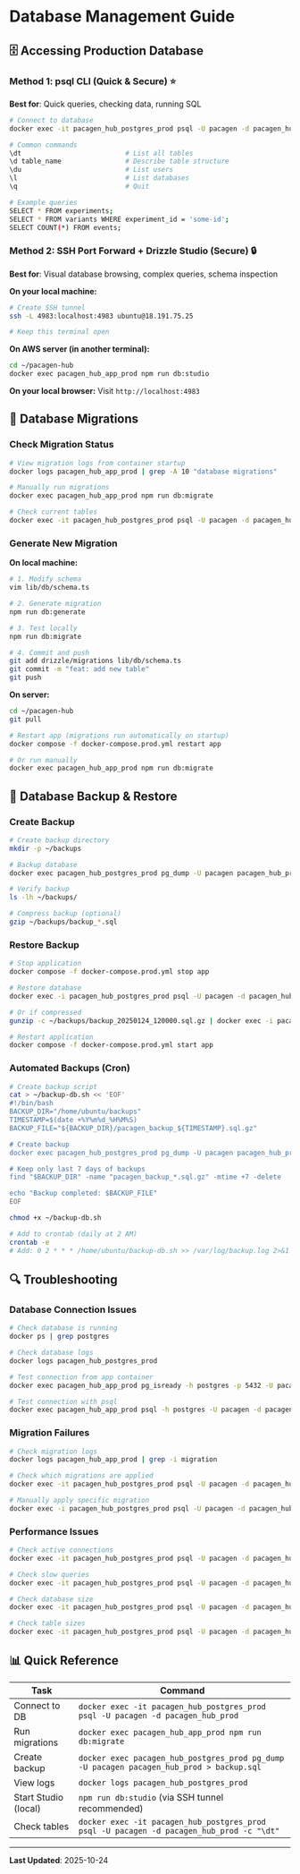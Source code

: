 # Database Management Guide

## 🗄️ Accessing Production Database

### Method 1: psql CLI (Quick & Secure) ⭐

**Best for**: Quick queries, checking data, running SQL

```bash
# Connect to database
docker exec -it pacagen_hub_postgres_prod psql -U pacagen -d pacagen_hub_prod

# Common commands
\dt                          # List all tables
\d table_name                # Describe table structure
\du                          # List users
\l                           # List databases
\q                           # Quit

# Example queries
SELECT * FROM experiments;
SELECT * FROM variants WHERE experiment_id = 'some-id';
SELECT COUNT(*) FROM events;
```

### Method 2: SSH Port Forward + Drizzle Studio (Secure) 🔒

**Best for**: Visual database browsing, complex queries, schema inspection

**On your local machine:**
```bash
# Create SSH tunnel
ssh -L 4983:localhost:4983 ubuntu@18.191.75.25

# Keep this terminal open
```

**On AWS server (in another terminal):**
```bash
cd ~/pacagen-hub
docker exec pacagen_hub_app_prod npm run db:studio
```

**On your local browser:**
Visit `http://localhost:4983`

## 🔄 Database Migrations

### Check Migration Status

```bash
# View migration logs from container startup
docker logs pacagen_hub_app_prod | grep -A 10 "database migrations"

# Manually run migrations
docker exec pacagen_hub_app_prod npm run db:migrate

# Check current tables
docker exec -it pacagen_hub_postgres_prod psql -U pacagen -d pacagen_hub_prod -c "\dt"
```

### Generate New Migration

**On local machine:**
```bash
# 1. Modify schema
vim lib/db/schema.ts

# 2. Generate migration
npm run db:generate

# 3. Test locally
npm run db:migrate

# 4. Commit and push
git add drizzle/migrations lib/db/schema.ts
git commit -m "feat: add new table"
git push
```

**On server:**
```bash
cd ~/pacagen-hub
git pull

# Restart app (migrations run automatically on startup)
docker compose -f docker-compose.prod.yml restart app

# Or run manually
docker exec pacagen_hub_app_prod npm run db:migrate
```

## 💾 Database Backup & Restore

### Create Backup

```bash
# Create backup directory
mkdir -p ~/backups

# Backup database
docker exec pacagen_hub_postgres_prod pg_dump -U pacagen pacagen_hub_prod > ~/backups/backup_$(date +%Y%m%d_%H%M%S).sql

# Verify backup
ls -lh ~/backups/

# Compress backup (optional)
gzip ~/backups/backup_*.sql
```

### Restore Backup

```bash
# Stop application
docker compose -f docker-compose.prod.yml stop app

# Restore database
docker exec -i pacagen_hub_postgres_prod psql -U pacagen -d pacagen_hub_prod < ~/backups/backup_20250124_120000.sql

# Or if compressed
gunzip -c ~/backups/backup_20250124_120000.sql.gz | docker exec -i pacagen_hub_postgres_prod psql -U pacagen -d pacagen_hub_prod

# Restart application
docker compose -f docker-compose.prod.yml start app
```

### Automated Backups (Cron)

```bash
# Create backup script
cat > ~/backup-db.sh << 'EOF'
#!/bin/bash
BACKUP_DIR="/home/ubuntu/backups"
TIMESTAMP=$(date +%Y%m%d_%H%M%S)
BACKUP_FILE="${BACKUP_DIR}/pacagen_backup_${TIMESTAMP}.sql.gz"

# Create backup
docker exec pacagen_hub_postgres_prod pg_dump -U pacagen pacagen_hub_prod | gzip > "$BACKUP_FILE"

# Keep only last 7 days of backups
find "$BACKUP_DIR" -name "pacagen_backup_*.sql.gz" -mtime +7 -delete

echo "Backup completed: $BACKUP_FILE"
EOF

chmod +x ~/backup-db.sh

# Add to crontab (daily at 2 AM)
crontab -e
# Add: 0 2 * * * /home/ubuntu/backup-db.sh >> /var/log/backup.log 2>&1
```

## 🔍 Troubleshooting

### Database Connection Issues

```bash
# Check database is running
docker ps | grep postgres

# Check database logs
docker logs pacagen_hub_postgres_prod

# Test connection from app container
docker exec pacagen_hub_app_prod pg_isready -h postgres -p 5432 -U pacagen

# Test connection with psql
docker exec pacagen_hub_app_prod psql -h postgres -U pacagen -d pacagen_hub_prod -c "SELECT 1"
```

### Migration Failures

```bash
# Check migration logs
docker logs pacagen_hub_app_prod | grep -i migration

# Check which migrations are applied
docker exec -it pacagen_hub_postgres_prod psql -U pacagen -d pacagen_hub_prod -c "SELECT * FROM drizzle.__drizzle_migrations"

# Manually apply specific migration
docker exec -i pacagen_hub_postgres_prod psql -U pacagen -d pacagen_hub_prod < drizzle/migrations/0001_migration.sql
```

### Performance Issues

```bash
# Check active connections
docker exec -it pacagen_hub_postgres_prod psql -U pacagen -d pacagen_hub_prod -c "SELECT count(*) FROM pg_stat_activity"

# Check slow queries
docker exec -it pacagen_hub_postgres_prod psql -U pacagen -d pacagen_hub_prod -c "SELECT query, calls, total_time FROM pg_stat_statements ORDER BY total_time DESC LIMIT 10"

# Check database size
docker exec -it pacagen_hub_postgres_prod psql -U pacagen -d pacagen_hub_prod -c "SELECT pg_size_pretty(pg_database_size('pacagen_hub_prod'))"

# Check table sizes
docker exec -it pacagen_hub_postgres_prod psql -U pacagen -d pacagen_hub_prod -c "SELECT relname, pg_size_pretty(pg_total_relation_size(relid)) FROM pg_stat_user_tables ORDER BY pg_total_relation_size(relid) DESC"
```

## 📊 Quick Reference

| Task | Command |
|------|---------|
| Connect to DB | `docker exec -it pacagen_hub_postgres_prod psql -U pacagen -d pacagen_hub_prod` |
| Run migrations | `docker exec pacagen_hub_app_prod npm run db:migrate` |
| Create backup | `docker exec pacagen_hub_postgres_prod pg_dump -U pacagen pacagen_hub_prod > backup.sql` |
| View logs | `docker logs pacagen_hub_postgres_prod` |
| Start Studio (local) | `npm run db:studio` (via SSH tunnel recommended) |
| Check tables | `docker exec -it pacagen_hub_postgres_prod psql -U pacagen -d pacagen_hub_prod -c "\dt"` |

---

**Last Updated**: 2025-10-24

